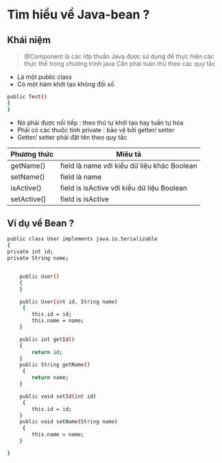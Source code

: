 # Tìm hiểu về Java-bean ?

## Khái niệm

> @Component
> là các lớp thuần Java được sử dụng để thực hiện các thực thể trong chương trình java
> Cần phải tuân thủ theo các quy tắc

- Là một public class
- Có một hàm khởi tạo không đối số

```sh
public Test()
{
}
```

- Nó phải được nối tiếp : theo thứ tự khởi tạo hay tuần tự hóa
- Phải có các thuộc tính private : bảo vệ bởi getter/ setter
- Getter/ setter phải đặt tên theo quy tắc

| Phương thức | Miêu tả                                     |
| ----------- | ------------------------------------------- |
| getName()   | field là name với kiểu dữ liệu khác Boolean |
| setName()   | field là name                               |
| isActive()  | field is isActive với kiểu dữ liệu Boolean  |
| setActive() | field is isActive                           |

## Ví dụ về Bean ?

```sh
public class User implements java.io.Serializable
{
private int id;
private String name;


    public User()
    {
    }

    public User(int id, String name)
     {
        this.id = id;
        this.name = name;
    }

    public int getId()
    {
        return id;
    }
    public String getName()
     {
        return name;
    }

    public void setId(int id)
     {
        this.id = id;
    }
    public void setName(String name)
     {
        this.name = name;
    }

}
```
